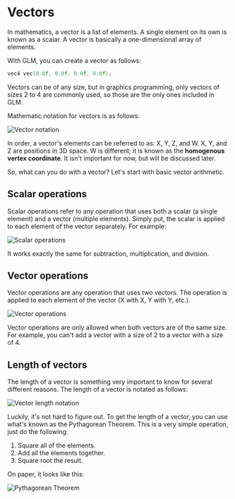 # Vectors

In mathematics, a vector is a list of elements. A single element on its own is known as a scalar. A vector is basically a one-dimensional array of elements.

With GLM, you can create a vector as follows:

```c++
vec4 vec(0.0f, 0.0f, 0.0f, 0.0f);
```

Vectors can be of any size, but in graphics programming, only vectors of sizes 2 to 4 are commonly used, so those are the only ones included in GLM.

Mathematic notation for vectors is as follows:

![Vector notation](images/2-vector_notation.svg)

In order, a vector's elements can be referred to as: X, Y, Z, and W. X, Y, and Z are positions in 3D space. W is different; it is known as the **homogenous vertex coordinate**. It isn't important for now, but will be discussed later.

So, what can you do with a vector? Let's start with basic vector arithmetic.

## Scalar operations

Scalar operations refer to any operation that uses both a scalar (a single element) and a vector (multiple elements). Simply put, the scalar is applied to each element of the vector separately. For example:

![Scalar operations](images/2-scalar_operation.svg)

It works exactly the same for subtraction, multiplication, and division.

## Vector operations

Vector operations are any operation that uses two vectors. The operation is applied to each element of the vector (X with X, Y with Y, etc.).

![Vector operations](images/2-vector_operation.svg)

Vector operations are only allowed when both vectors are of the same size. For example, you can't add a vector with a size of 2 to a vector with a size of 4.

## Length of vectors

The length of a vector is something very important to know for several different reasons. The length of a vector is notated as follows:

![Vector length notation](images/2-vector_length_notation.svg)

Luckily, it's not hard to figure out. To get the length of a vector, you can use what's known as the Pythagorean Theorem. This is a very simple operation, just do the following:

1. Square all of the elements.
2. Add all the elements together.
3. Square root the result.

On paper, it looks like this:

![Pythagorean Theorem](images/2-pythagorean_theorem)
